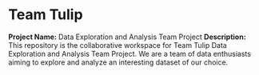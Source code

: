 # Team Tulip

**Project Name:** Data Exploration and Analysis Team Project
**Description:** This repository is the collaborative workspace for Team Tulip Data Exploration and Analysis Team Project.
We are a team of data enthusiasts aiming to explore and analyze an interesting dataset of our choice.
